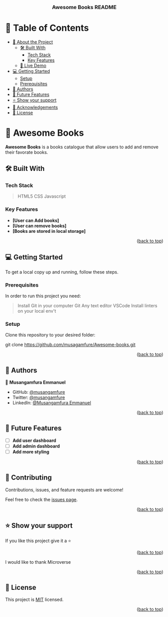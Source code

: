 <a name="readme-top"></a>

<div align="center">
    <br/>

  <h3><b>Awesome Books README</b></h3>

</div>

<!-- TABLE OF CONTENTS -->

# 📗 Table of Contents

- [📖 About the Project](#about-project)
  - [🛠 Built With](#built-with)
    - [Tech Stack](#tech-stack)
    - [Key Features](#key-features)
  - [🚀 Live Demo](#live-demo)
- [💻 Getting Started](#getting-started)
  - [Setup](#setup)
  - [Prerequisites](#prerequisites)
- [👥 Authors](#authors)
- [🔭 Future Features](#future-features)
- [⭐️ Show your support](#support)
- [🙏 Acknowledgements](#acknowledgements)
- [📝 License](#license)

<!-- PROJECT DESCRIPTION -->

# 📖 Awesome Books<a name="about-project"></a>

**Awesome Books** is a books catalogue that allow users to add and remove their favorate books.

## 🛠 Built With <a name="built-with"></a>

### Tech Stack <a name="tech-stack"></a>

> HTML5
> CSS
> Javascript

<!-- Features -->

### Key Features <a name="key-features"></a>

- **[User can Add books]**
- **[User can remove books]**
- **[Books are stored in local storage]**

<p align="right">(<a href="#readme-top">back to top</a>)</p>

## 💻 Getting Started

To get a local copy up and running, follow these steps.

### Prerequisites

In order to run this project you need:

> Install Git in your computer Git
> Any text editor VSCode
> Install linters on your local env't

### Setup

Clone this repository to your desired folder:

git clone https://github.com/musagamfure/Awesome-books.git

<p align="right">(<a href="#readme-top">back to top</a>)</p>

<!-- AUTHORS -->

## 👥 Authors <a name="authors"></a>

👤 **Musangamfura Emmanuel**

- GitHub: [@musangamfure](https://github.com/musangamfure)
- Twitter: [@musangamfure](https://twitter.com/musangamfure)
- LinkedIn: [@Musangamfura Emmanuel](https://www.linkedin.com/in/musangamfura-emmanuel-6a214a262/)

<p align="right">(<a href="#readme-top">back to top</a>)</p>

<!-- FUTURE FEATURES -->

## 🔭 Future Features <a name="future-features"></a>

- [ ] **Add user dashboard**
- [ ] **Add admin dashboard**
- [ ] **Add more styling**

<p align="right">(<a href="#readme-top">back to top</a>)</p>

<!-- CONTRIBUTING -->

## 🤝 Contributing <a name="contributing"></a>

Contributions, issues, and feature requests are welcome!

Feel free to check the [issues page](../../issues/).

<p align="right">(<a href="#readme-top">back to top</a>)</p>

<!-- SUPPORT -->

## ⭐️ Show your support <a name="support"></a>

If you like this project give it a ⭐️

<p align="right">(<a href="#readme-top">back to top</a>)</p>

I would like to thank Microverse

<p align="right">(<a href="#readme-top">back to top</a>)</p>

<!-- LICENSE -->

## 📝 License <a name="license"></a>

This project is [MIT](./LICENSE) licensed.

<p align="right">(<a href="#readme-top">back to top</a>)</p>
